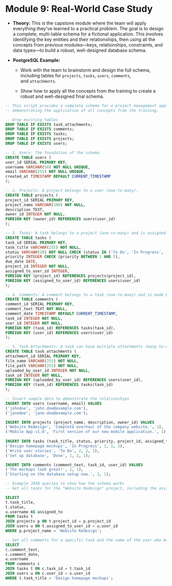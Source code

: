 # **Module 9: Real-World Case Study**

- **Theory:** This is the capstone module where the team will apply everything they've learned to a practical problem. The goal is to design a complete, multi-table schema for a fictional application. This involves identifying the key entities and their relationships, then using all the concepts from previous modules—keys, relationships, constraints, and data types—to build a robust, well-designed database schema.
    
- **PostgreSQL Example:**
    
    - Work with the team to brainstorm and design the full schema, including tables for `projects`, `tasks`, `users`, `comments`, and `attachments`.
        
    - Show how to apply all the concepts from the training to create a robust and well-designed final schema.

```SQL
-- This script provides a complete schema for a project management application,
-- demonstrating the application of all concepts from the training.

-- Drop existing tables
DROP TABLE IF EXISTS task_attachments;
DROP TABLE IF EXISTS comments;
DROP TABLE IF EXISTS tasks;
DROP TABLE IF EXISTS projects;
DROP TABLE IF EXISTS users;

-- 1. Users: The foundation of the schema.
CREATE TABLE users (
user_id SERIAL PRIMARY KEY,
username VARCHAR(50) NOT NULL UNIQUE,
email VARCHAR(255) NOT NULL UNIQUE,
created_at TIMESTAMP DEFAULT CURRENT_TIMESTAMP
);

-- 2. Projects: A project belongs to a user (one-to-many).
CREATE TABLE projects (
project_id SERIAL PRIMARY KEY,
project_name VARCHAR(100) NOT NULL,
description TEXT,
owner_id INTEGER NOT NULL,
FOREIGN KEY (owner_id) REFERENCES users(user_id)
);

-- 3. Tasks: A task belongs to a project (one-to-many) and is assigned to a user (one-to-one).
CREATE TABLE tasks (
task_id SERIAL PRIMARY KEY,
task_title VARCHAR(255) NOT NULL,
status VARCHAR(20) NOT NULL CHECK (status IN ('To Do', 'In Progress', 'Done')),
priority INTEGER CHECK (priority BETWEEN 1 AND 5),
due_date DATE,
project_id INTEGER NOT NULL,
assigned_to_user_id INTEGER,
FOREIGN KEY (project_id) REFERENCES projects(project_id),
FOREIGN KEY (assigned_to_user_id) REFERENCES users(user_id)
);

-- 4. Comments: A comment belongs to a task (one-to-many) and is made by a user (one-to-many).
CREATE TABLE comments (
comment_id SERIAL PRIMARY KEY,
comment_text TEXT NOT NULL,
comment_date TIMESTAMP DEFAULT CURRENT_TIMESTAMP,
task_id INTEGER NOT NULL,
user_id INTEGER NOT NULL,
FOREIGN KEY (task_id) REFERENCES tasks(task_id),
FOREIGN KEY (user_id) REFERENCES users(user_id)
);

-- 5. Task Attachments: A task can have multiple attachments (many-to-one).
CREATE TABLE task_attachments (
attachment_id SERIAL PRIMARY KEY,
file_name VARCHAR(255) NOT NULL,
file_path VARCHAR(255) NOT NULL,
uploaded_by_user_id INTEGER NOT NULL,
task_id INTEGER NOT NULL,
FOREIGN KEY (uploaded_by_user_id) REFERENCES users(user_id),
FOREIGN KEY (task_id) REFERENCES tasks(task_id)
);

-- Insert sample data to demonstrate the relationships
INSERT INTO users (username, email) VALUES
('johndoe', 'john.doe@example.com'),
('janedoe', 'jane.doe@example.com');

INSERT INTO projects (project_name, description, owner_id) VALUES
('Website Redesign', 'Complete overhaul of the company website.', 1),
('Mobile App v1.0', 'First version of our new mobile application.', 1);
  
INSERT INTO tasks (task_title, status, priority, project_id, assigned_to_user_id) VALUES
('Design homepage mockups', 'In Progress', 1, 1, 2),
('Write user stories', 'To Do', 2, 2, 1),
('Set up database', 'Done', 1, 2, 1);

INSERT INTO comments (comment_text, task_id, user_id) VALUES
('The mockups look great!', 1, 1),
('Starting on the database setup now.', 3, 1);

-- Example JOIN queries to show how the schema works
-- Get all tasks for the "Website Redesign" project, including the assigned user's name

SELECT
t.task_title,
t.status,
u.username AS assigned_to
FROM tasks t
JOIN projects p ON t.project_id = p.project_id
JOIN users u ON t.assigned_to_user_id = u.user_id
WHERE p.project_name = 'Website Redesign';

-- Get all comments for a specific task and the name of the user who made the comment
SELECT
c.comment_text,
c.comment_date,
u.username
FROM comments c
JOIN tasks t ON c.task_id = t.task_id
JOIN users u ON c.user_id = u.user_id
WHERE t.task_title = 'Design homepage mockups';
```

